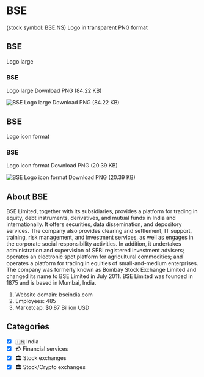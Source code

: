 # BSE
 (stock symbol: BSE.NS) Logo in transparent PNG format

## BSE
 Logo large

### BSE
 Logo large Download PNG (84.22 KB)

![BSE
 Logo large Download PNG (84.22 KB)](/img/orig/BSE.NS_BIG-59db4945.png)

## BSE
 Logo icon format

### BSE
 Logo icon format Download PNG (20.39 KB)

![BSE
 Logo icon format Download PNG (20.39 KB)](/img/orig/BSE.NS-ccb799cb.png)

## About BSE


BSE Limited, together with its subsidiaries, provides a platform for trading in equity, debt instruments, derivatives, and mutual funds in India and internationally. It offers securities, data dissemination, and depository services. The company also provides clearing and settlement, IT support, training, risk management, and investment services, as well as engages in the corporate social responsibility activities. In addition, it undertakes administration and supervision of SEBI registered investment advisers; operates an electronic spot platform for agricultural commodities; and operates a platform for trading in equities of small-and-medium enterprises. The company was formerly known as Bombay Stock Exchange Limited and changed its name to BSE Limited in July 2011. BSE Limited was founded in 1875 and is based in Mumbai, India.

1. Website domain: bseindia.com
2. Employees: 485
3. Marketcap: $0.87 Billion USD


## Categories
- [x] 🇮🇳 India
- [x] 💳 Financial services
- [x] 🏛 Stock exchanges
- [x] 🏛 Stock/Crypto exchanges
